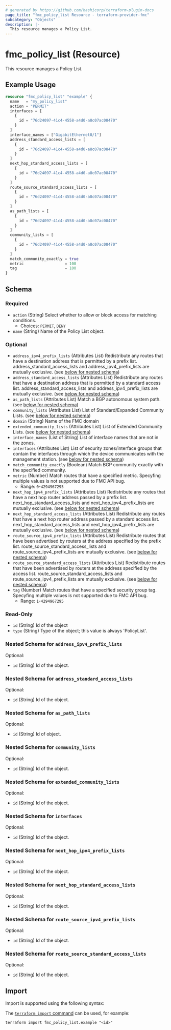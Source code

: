 ```yaml
---
# generated by https://github.com/hashicorp/terraform-plugin-docs
page_title: "fmc_policy_list Resource - terraform-provider-fmc"
subcategory: "Objects"
description: |-
  This resource manages a Policy List.
---
```


# fmc_policy_list (Resource)

This resource manages a Policy List.

## Example Usage

```terraform
resource "fmc_policy_list" "example" {
  name   = "my_policy_list"
  action = "PERMIT"
  interfaces = [
    {
      id = "76d24097-41c4-4558-a4d0-a8c07ac08470"
    }
  ]
  interface_names = ["GigabitEthernet0/1"]
  address_standard_access_lists = [
    {
      id = "76d24097-41c4-4558-a4d0-a8c07ac08470"
    }
  ]
  next_hop_standard_access_lists = [
    {
      id = "76d24097-41c4-4558-a4d0-a8c07ac08470"
    }
  ]
  route_source_standard_access_lists = [
    {
      id = "76d24097-41c4-4558-a4d0-a8c07ac08470"
    }
  ]
  as_path_lists = [
    {
      id = "76d24097-41c4-4558-a4d0-a8c07ac08470"
    }
  ]
  community_lists = [
    {
      id = "76d24097-41c4-4558-a4d0-a8c07ac08470"
    }
  ]
  match_community_exactly = true
  metric                  = 100
  tag                     = 100
}
```

<!-- schema generated by tfplugindocs -->
## Schema

### Required

- `action` (String) Select whether to allow or block access for matching conditions.
  - Choices: `PERMIT`, `DENY`
- `name` (String) Name of the Policy List object.

### Optional

- `address_ipv4_prefix_lists` (Attributes List) Redistribute any routes that have a destination address that is permitted by a prefix list. address_standard_access_lists and address_ipv4_prefix_lists are mutually exclusive. (see [below for nested schema](#nestedatt--address_ipv4_prefix_lists))
- `address_standard_access_lists` (Attributes List) Redistribute any routes that have a destination address that is permitted by a standard access list. address_standard_access_lists and address_ipv4_prefix_lists are mutually exclusive. (see [below for nested schema](#nestedatt--address_standard_access_lists))
- `as_path_lists` (Attributes List) Match a BGP autonomous system path. (see [below for nested schema](#nestedatt--as_path_lists))
- `community_lists` (Attributes List) List of Standard/Expanded Community Lists. (see [below for nested schema](#nestedatt--community_lists))
- `domain` (String) Name of the FMC domain
- `extended_community_lists` (Attributes List) List of Extended Community Lists. (see [below for nested schema](#nestedatt--extended_community_lists))
- `interface_names` (List of String) List of interface names that are not in the zones.
- `interfaces` (Attributes List) List of security zones/interface groups that contain the interfaces through which the device communicates with the management station. (see [below for nested schema](#nestedatt--interfaces))
- `match_community_exactly` (Boolean) Match BGP community exactly with the specified community.
- `metric` (Number) Match routes that have a specified metric. Specyfing multiple values is not supported due to FMC API bug.
  - Range: `0`-`4294967295`
- `next_hop_ipv4_prefix_lists` (Attributes List) Redistribute any routes that have a next hop router address passed by a prefix list. next_hop_standard_access_lists and next_hop_ipv4_prefix_lists are mutually exclusive. (see [below for nested schema](#nestedatt--next_hop_ipv4_prefix_lists))
- `next_hop_standard_access_lists` (Attributes List) Redistribute any routes that have a next hop router address passed by a standard access list. next_hop_standard_access_lists and next_hop_ipv4_prefix_lists are mutually exclusive. (see [below for nested schema](#nestedatt--next_hop_standard_access_lists))
- `route_source_ipv4_prefix_lists` (Attributes List) Redistribute routes that have been advertised by routers at the address specified by the prefix list. route_source_standard_access_lists and route_source_ipv4_prefix_lists are mutually exclusive. (see [below for nested schema](#nestedatt--route_source_ipv4_prefix_lists))
- `route_source_standard_access_lists` (Attributes List) Redistribute routes that have been advertised by routers at the address specified by the access list. route_source_standard_access_lists and route_source_ipv4_prefix_lists are mutually exclusive. (see [below for nested schema](#nestedatt--route_source_standard_access_lists))
- `tag` (Number) Match routes that have a specified security group tag. Specyfing multiple values is not supported due to FMC API bug.
  - Range: `1`-`4294967295`

### Read-Only

- `id` (String) Id of the object
- `type` (String) Type of the object; this value is always 'PolicyList'.

<a id="nestedatt--address_ipv4_prefix_lists"></a>
### Nested Schema for `address_ipv4_prefix_lists`

Optional:

- `id` (String) Id of the object.


<a id="nestedatt--address_standard_access_lists"></a>
### Nested Schema for `address_standard_access_lists`

Optional:

- `id` (String) Id of the object.


<a id="nestedatt--as_path_lists"></a>
### Nested Schema for `as_path_lists`

Optional:

- `id` (String) Id of object.


<a id="nestedatt--community_lists"></a>
### Nested Schema for `community_lists`

Optional:

- `id` (String) Id of the object.


<a id="nestedatt--extended_community_lists"></a>
### Nested Schema for `extended_community_lists`

Optional:

- `id` (String) Id of the object.


<a id="nestedatt--interfaces"></a>
### Nested Schema for `interfaces`

Optional:

- `id` (String) Id of the object.


<a id="nestedatt--next_hop_ipv4_prefix_lists"></a>
### Nested Schema for `next_hop_ipv4_prefix_lists`

Optional:

- `id` (String) Id of the object.


<a id="nestedatt--next_hop_standard_access_lists"></a>
### Nested Schema for `next_hop_standard_access_lists`

Optional:

- `id` (String) Id of the object.


<a id="nestedatt--route_source_ipv4_prefix_lists"></a>
### Nested Schema for `route_source_ipv4_prefix_lists`

Optional:

- `id` (String) Id of the object.


<a id="nestedatt--route_source_standard_access_lists"></a>
### Nested Schema for `route_source_standard_access_lists`

Optional:

- `id` (String) Id of the object.

## Import

Import is supported using the following syntax:

The [`terraform import` command](https://developer.hashicorp.com/terraform/cli/commands/import) can be used, for example:

```shell
terraform import fmc_policy_list.example "<id>"
```
